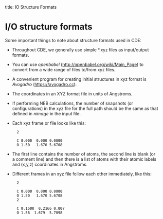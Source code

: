 title: IO Structure Formats

# I/O structure formats

Some important things to note about structure formats used in CDE:

- Throughout CDE, we generally use simple *.xyz files as input/output formats.

- You can use *openbabel* (http://openbabel.org/wiki/Main_Page) to convert from a wide range of files to/from xyz files.

- A convenient program for creating initial structures in xyz format is *Avogadro* (https://avogadro.cc).

- The coordinates in an XYZ format file in units of Angstroms.

- If performing NEB calculations, the number of snapshots (or configurations) in the xyz file for the full path should be the same as that defined in *nimage* in the input file.

- Each xyz frame or file looks like this:

		2

		C 0.000  0.000 0.0000
		O 1.50   1.670 5.6708


- The first line contains the number of atoms, the second line is blank (or a comment line) and then there is a list of atoms with their atomic labels and (x,y,z) coordinates in Angstroms.

- Different frames in an xyz file follow each other immediately, like this:

		2

		C 0.000  0.000 0.0000
		O 1.50   1.670 5.6708
		2

		C 0.1500  0.2166 0.007
		O 1.56  1.679  5.7098
